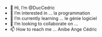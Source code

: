 - 👋 Hi, I’m @DucCedric
- 👀 I’m interested in ... la programmation  
- 🌱 I’m currently learning ...  le génie logiciel
- 💞️ I’m looking to collaborate on ...
- 📫 How to reach me ...
Anibe  Ange Cédric
<!---
DucCedric/DucCedric is a ✨ special ✨ repository because its `README.md` (this file) appears on your GitHub profile.
You can click the Preview link to take a look at your changes.
--->
